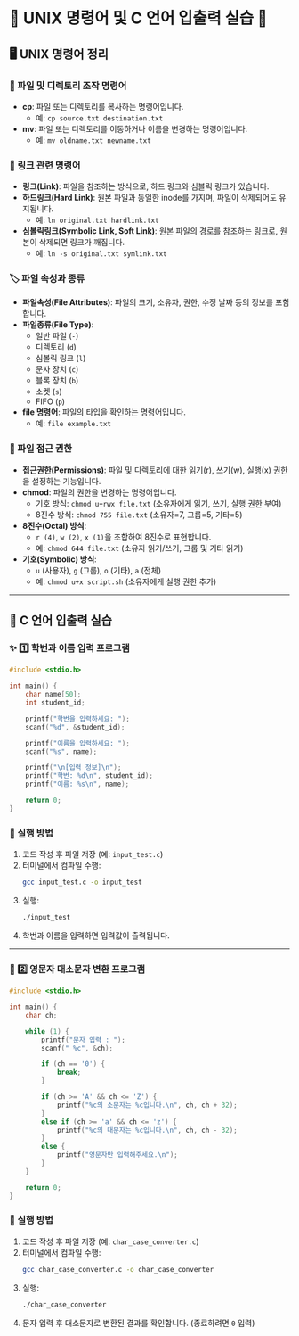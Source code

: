 # 🌟 UNIX 명령어 및 C 언어 입출력 실습 🌟

## 🖥️ UNIX 명령어 정리

### 📂 파일 및 디렉토리 조작 명령어

- **cp**: 파일 또는 디렉토리를 복사하는 명령어입니다.  
  - 예: `cp source.txt destination.txt`
- **mv**: 파일 또는 디렉토리를 이동하거나 이름을 변경하는 명령어입니다.  
  - 예: `mv oldname.txt newname.txt`

### 🔗 링크 관련 명령어

- **링크(Link)**: 파일을 참조하는 방식으로, 하드 링크와 심볼릭 링크가 있습니다.
- **하드링크(Hard Link)**: 원본 파일과 동일한 inode를 가지며, 파일이 삭제되어도 유지됩니다.  
  - 예: `ln original.txt hardlink.txt`
- **심볼릭링크(Symbolic Link, Soft Link)**: 원본 파일의 경로를 참조하는 링크로, 원본이 삭제되면 링크가 깨집니다.  
  - 예: `ln -s original.txt symlink.txt`

### 🏷️ 파일 속성과 종류

- **파일속성(File Attributes)**: 파일의 크기, 소유자, 권한, 수정 날짜 등의 정보를 포함합니다.
- **파일종류(File Type)**: 
  - 일반 파일 (`-`)
  - 디렉토리 (`d`)
  - 심볼릭 링크 (`l`)
  - 문자 장치 (`c`)
  - 블록 장치 (`b`)
  - 소켓 (`s`)
  - FIFO (`p`)
- **file 명령어**: 파일의 타입을 확인하는 명령어입니다.  
  - 예: `file example.txt`

### 🔐 파일 접근 권한

- **접근권한(Permissions)**: 파일 및 디렉토리에 대한 읽기(r), 쓰기(w), 실행(x) 권한을 설정하는 기능입니다.
- **chmod**: 파일의 권한을 변경하는 명령어입니다.  
  - 기호 방식: `chmod u+rwx file.txt` (소유자에게 읽기, 쓰기, 실행 권한 부여)
  - 8진수 방식: `chmod 755 file.txt` (소유자=7, 그룹=5, 기타=5)
- **8진수(Octal) 방식**: 
  - `r (4)`, `w (2)`, `x (1)`을 조합하여 8진수로 표현합니다.
  - 예: `chmod 644 file.txt` (소유자 읽기/쓰기, 그룹 및 기타 읽기)
- **기호(Symbolic) 방식**:
  - `u` (사용자), `g` (그룹), `o` (기타), `a` (전체)
  - 예: `chmod u+x script.sh` (소유자에게 실행 권한 추가)

---

## 🎯 C 언어 입출력 실습

### ✨ 1️⃣ 학번과 이름 입력 프로그램

```c
#include <stdio.h>

int main() {
    char name[50];
    int student_id;

    printf("학번을 입력하세요: ");
    scanf("%d", &student_id);

    printf("이름을 입력하세요: ");
    scanf("%s", name);

    printf("\n[입력 정보]\n");
    printf("학번: %d\n", student_id);
    printf("이름: %s\n", name);

    return 0;
}
```

### 🚀 실행 방법

1. 코드 작성 후 파일 저장 (예: `input_test.c`)
2. 터미널에서 컴파일 수행:
   ```sh
   gcc input_test.c -o input_test
   ```
3. 실행:
   ```sh
   ./input_test
   ```
4. 학번과 이름을 입력하면 입력값이 출력됩니다.

---

### 🔄 2️⃣ 영문자 대소문자 변환 프로그램

```c
#include <stdio.h>

int main() {
    char ch;

    while (1) {
        printf("문자 입력 : ");
        scanf(" %c", &ch);

        if (ch == '0') {
            break;
        }

        if (ch >= 'A' && ch <= 'Z') {
            printf("%c의 소문자는 %c입니다.\n", ch, ch + 32);
        }
        else if (ch >= 'a' && ch <= 'z') {
            printf("%c의 대문자는 %c입니다.\n", ch, ch - 32);
        }
        else {
            printf("영문자만 입력해주세요.\n");
        }
    }

    return 0;
}
```

### 🚀 실행 방법

1. 코드 작성 후 파일 저장 (예: `char_case_converter.c`)
2. 터미널에서 컴파일 수행:
   ```sh
   gcc char_case_converter.c -o char_case_converter
   ```
3. 실행:
   ```sh
   ./char_case_converter
   ```
4. 문자 입력 후 대소문자로 변환된 결과를 확인합니다. (종료하려면 `0` 입력)
